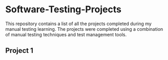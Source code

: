 # Software-Testing-Projects
This repository contains a list of all the projects completed during my manual testing learning. The projects were completed using a combination of manual testing techniques and test management tools.

## Project 1



